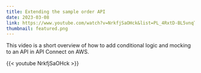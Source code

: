 ```yaml
---
title: Extending the sample order API
date: 2023-03-08
link: https://www.youtube.com/watch?v=NrkfjSaOHck&list=PL_4RxtD-BL5vnqTh3YXwLkap_P4oW-MSy&index=2
thumbnail: featured.png
---
```


This video is a short overview of how to add conditional logic and mocking to an API in API Connect on AWS.
<!--more-->
{{< youtube NrkfjSaOHck >}}